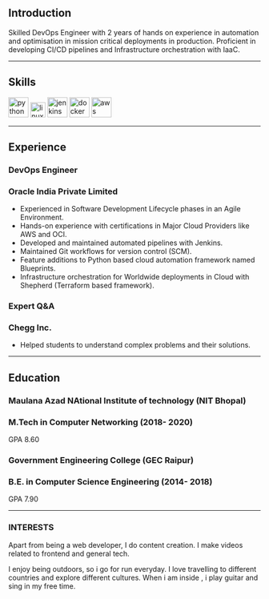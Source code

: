 ## Introduction

Skilled DevOps Engineer with 2 years of hands on experience in automation and optimisation in mission critical deployments in production. Proficient in developing CI/CD pipelines and Infrastructure orchestration with IaaC.

---

## Skills

<p align='left'>
  <img src='https://upload.wikimedia.org/wikipedia/commons/thumb/c/c3/Python-logo-notext.svg/220px-Python-logo-notext.svg.png' alt="python" width="40" height="40">
  <img src='https://upload.wikimedia.org/wikipedia/commons/d/dd/Linux_logo.jpg' height='30' width='auto' alt="linux">
  <img src="https://upload.wikimedia.org/wikipedia/commons/thumb/e/e9/Jenkins_logo.svg/1483px-Jenkins_logo.svg.png" alt="jenkins" width="40" height="40">
   <img src="https://www.docker.com/sites/default/files/d8/styles/role_icon/public/2019-07/Docker-Logo-White-RGB_Vertical-BG_0.png?itok=8Tuac9I3" alt="docker" width="auto" height="40"/>
   <img src="https://upload.wikimedia.org/wikipedia/commons/thumb/9/93/Amazon_Web_Services_Logo.svg/1024px-Amazon_Web_Services_Logo.svg.png" alt="aws" width="40" height="40"/>
</p>

---

## Experience

### **DevOps Engineer**
### Oracle India Private Limited

- Experienced in Software Development Lifecycle phases in an Agile Environment.
- Hands-on experience with certifications in Major Cloud Providers like AWS and OCI.
- Developed and maintained automated pipelines with Jenkins.
- Maintained Git workflows for version control (SCM).
- Feature additions to Python based cloud automation framework named Blueprints.
- Infrastructure orchestration for Worldwide deployments in Cloud with Shepherd (Terraform based framework).

### **Expert Q&A**
### Chegg Inc.

- Helped students to understand complex problems and their solutions.

---

## Education

### **Maulana Azad NAtional Institute of technology (NIT Bhopal)**
### M.Tech in Computer Networking (2018- 2020)
GPA 8.60

### **Government Engineering College (GEC Raipur)**
### B.E. in Computer Science Engineering (2014- 2018)
GPA 7.90

---

### INTERESTS
Apart from being a web developer, I do content creation. I make videos related to frontend and general tech.

I enjoy being outdoors, so i go for run everyday. I love travelling to different countries and explore different cultures. When i am inside , i play guitar and sing in my free time.
